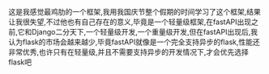 这是我感觉最鸡肋的一个框架,我用我国庆节整个假期的时间学习了这个框架,结果让我很失望,不过他也有自己存在的意义,毕竟是一个轻量级框架,在fastAPI出现之前,它和Django二分天下,一个轻量级开发,一个重量级开发,但在fastAPI出现后,我认为flask的市场会越来越少,毕竟fastAPI就像是一个完全支持异步的flask,性能还非常优秀,也许只有在轻量级,并且不需要支持异步的开发情况下,才会优先选择flask吧
